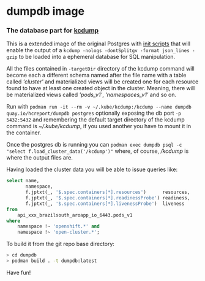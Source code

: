 # dumpdb image
### The database part for [kcdump](https://github.com/mauricioscastro/kcdump)
This is a extended image of the original Postgres with [init scripts](dumpdb-init.sql) that will enable the output of a `kcdump -nologs -dontSplitgv -format json_lines -gzip` to be  loaded into a ephemeral database for SQL manipulation.

All the files contained in `-targetDir` directory of the kcdump command will become each a different schema named after the file name with a table called *'cluster'* and materialized views will be created one for each resource found to have at least one created object in the cluster. Meaning, there will be materialized views called *'pods_v1'*, *'namespaces_v1'* and so on. 

Run with `podman run -it --rm -v ~/.kube/kcdump:/kcdump --name dumpdb quay.io/hcreport/dumpdb postgres` optionally exposing the db port `-p 5432:5432` and remembering the default target directory of the kcdump command is *~/.kube/kcdump*, if you used another you have to mount it in the container.

Once the postgres db is running you can `podman exec dumpdb psql -c "select f.load_cluster_data('/kcdump')"` where, of course, */kcdump* is where the output files are.

Having loaded the cluster data you will be able to issue queries like:

```sql
select name,
       namespace,
       f.jptxt(_, '$.spec.containers[*].resources')      resources,
       f.jptxt(_, '$.spec.containers[*].readinessProbe') readiness,
       f.jptxt(_, '$.spec.containers[*].livenessProbe')  liveness
from 
    api_xxx_brazilsouth_aroapp_io_6443.pods_v1
where
    namespace !~ 'openshift.*' and
    namespace !~ 'open-cluster.*';
```

To build it from the git repo base directory:
```bash
> cd dumpdb
> podman build . -t dumpdb:latest
```

Have fun!